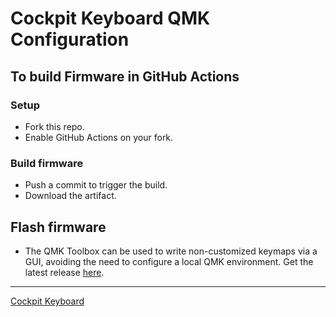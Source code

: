 # Cockpit Keyboard QMK Configuration
## To build Firmware in GitHub Actions

### Setup

- Fork this repo.
- Enable GitHub Actions on your fork.

### Build firmware

- Push a commit to trigger the build.
- Download the artifact. 

## Flash firmware
- The QMK Toolbox can be used to write non-customized keymaps via a GUI, avoiding the need to configure a local QMK environment. Get the latest release [here](https://github.com/qmk/qmk_toolbox/releases).
---
[Cockpit Keyboard](https://github.com/ozkan/Cockpit-Keyboard)
